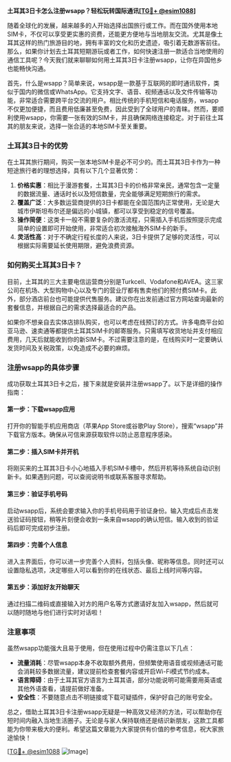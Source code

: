 **土耳其3日卡怎么注册wsapp？轻松玩转国际通讯[[TG💪+ @esim1088](https://t.me/s/esim1088)]**

随着全球化的发展，越来越多的人开始选择出国旅行或工作。而在国外使用本地SIM卡，不仅可以享受更实惠的资费，还能更方便地与当地朋友交流。尤其是像土耳其这样的热门旅游目的地，拥有丰富的文化和历史遗迹，吸引着无数游客前往。那么，如果你计划去土耳其短期游玩或者工作，如何快速注册一款适合当地使用的通信工具呢？今天我们就来聊聊如何用土耳其3日卡注册wsapp，让你在异国他乡也能畅快沟通。

首先，什么是wsapp？简单来说，wsapp是一款基于互联网的即时通讯软件，类似于国内的微信或WhatsApp。它支持文字、语音、视频通话以及文件传输等功能，非常适合需要跨平台交流的用户。相比传统的手机短信和电话服务，wsapp不仅更加便捷，而且费用低廉甚至免费，因此受到了全球用户的青睐。然而，要顺利使用wsapp，你需要一张有效的SIM卡，并且确保网络连接稳定。对于前往土耳其的朋友来说，选择一张合适的本地SIM卡至关重要。

### 土耳其3日卡的优势

在土耳其旅行期间，购买一张本地SIM卡是必不可少的。而土耳其3日卡作为一种短途旅行者的理想选择，具有以下几个显著优势：

1. **价格实惠**：相比于漫游套餐，土耳其3日卡的价格非常亲民，通常包含一定量的数据流量、通话时长以及短信数量，完全能够满足短期旅行的需求。
2. **覆盖广泛**：大多数运营商提供的3日卡都能在全国范围内正常使用，无论是大城市伊斯坦布尔还是偏远的小城镇，都可以享受到稳定的信号覆盖。
3. **操作简便**：这类卡一般不需要复杂的激活流程，只需插入手机后按照提示完成简单的设置即可开始使用，非常适合初次接触海外SIM卡的新手。
4. **灵活性高**：对于不确定行程长度的人来说，3日卡提供了足够的灵活性，可以根据实际需要延长使用期限，避免浪费资源。

### 如何购买土耳其3日卡？

目前，土耳其的三大主要电信运营商分别是Turkcell、Vodafone和AVEA。这三家公司在机场、大型购物中心以及专门的营业厅都有售卖他们的预付费SIM卡。此外，部分酒店前台也可能提供代售服务。建议你在出发前通过官方网站查询最新的套餐信息，并根据自己的需求选择最适合的产品。

如果你不想亲自去实体店排队购买，也可以考虑在线预订的方式。许多电商平台如亚马逊、速卖通等都提供土耳其SIM卡的邮寄服务。只需填写收货地址并支付相应费用，几天后就能收到你的新SIM卡。不过需要注意的是，在线购买时一定要确认发货时间及关税政策，以免造成不必要的麻烦。

### 注册wsapp的具体步骤

成功获取土耳其3日卡之后，接下来就是安装并注册wsapp了。以下是详细的操作指南：

#### 第一步：下载wsapp应用
打开你的智能手机应用商店（苹果App Store或谷歌Play Store），搜索“wsapp”并下载官方版本。确保从可信来源获取软件以防止恶意程序感染。

#### 第二步：插入SIM卡并开机
将刚买来的土耳其3日卡小心地插入手机SIM卡槽中，然后开机等待系统自动识别新卡。如果遇到问题，可以查阅说明书或联系客服寻求帮助。

#### 第三步：验证手机号码
启动wsapp后，系统会要求输入你的手机号码用于验证身份。输入完成后点击发送验证码按钮，稍等片刻便会收到一条来自wsapp的确认短信。输入收到的验证码后即可完成初步注册。

#### 第四步：完善个人信息
进入主界面后，你可以进一步完善个人资料，包括头像、昵称等信息。同时还可以设置隐私选项，决定哪些人可以看到你的在线状态、最后上线时间等内容。

#### 第五步：添加好友开始聊天
通过扫描二维码或直接输入对方的用户名等方式邀请好友加入wsapp，然后就可以随时随地与他们进行实时对话啦！

### 注意事项

虽然wsapp功能强大且易于使用，但在使用过程中仍需注意以下几点：

- **流量消耗**：尽管wsapp本身不收取额外费用，但频繁使用语音或视频通话可能会消耗较多数据流量，建议提前检查套餐内容或开启Wi-Fi模式节约成本。
- **语言障碍**：由于土耳其官方语言为土耳其语，部分功能说明可能需要用英语或其他外语查看，请提前做好准备。
- **安全性**：不要随意点击不明链接或下载可疑插件，保护好自己的账号安全。

总之，借助土耳其3日卡注册wsapp无疑是一种高效又经济的方法，可以帮助你在短时间内融入当地生活圈子。无论是与家人保持联络还是结识新朋友，这款工具都能为你带来极大的便利。希望这篇文章能为大家提供有价值的参考信息，祝大家旅途愉快！

[[TG💪+ @esim1088](https://t.me/s/esim1088) ![Image](https://i.postimg.cc/4NQfJmqS/Snipaste-2025-05-13-00-14-12.png)]
